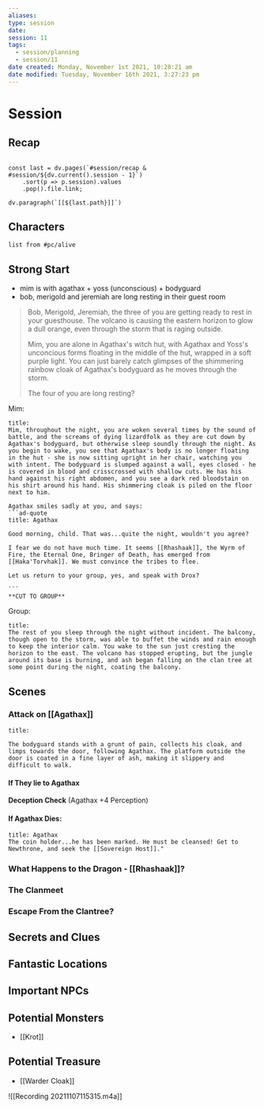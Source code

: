 ```yaml
---
aliases: 
type: session
date: 
session: 11
tags:
  - session/planning
  - session/11
date created: Monday, November 1st 2021, 10:28:21 am
date modified: Tuesday, November 16th 2021, 3:27:23 pm
---
```


# Session
## Recap
```dataviewjs

const last = dv.pages(`#session/recap & #session/${dv.current().session - 1}`)
	.sort(p => p.session).values
	.pop().file.link;

dv.paragraph(`[[${last.path}]]`)

```

## Characters
```dataview
list from #pc/alive 
```

## Strong Start
- mim is with agathax + yoss (unconscious) + bodyguard
- bob, merigold and jeremiah are long resting in their guest room

> Bob, Merigold, Jeremiah, the three of you are getting ready to rest in your guesthouse. The volcano is causing the eastern horizon to glow a dull orange, even through the storm that is raging outside. 
>
> Mim, you are alone in Agathax's witch hut, with Agathax and Yoss's unconcious forms floating in the middle of the hut, wrapped in a soft purple light. You can just barely catch glimpses of the shimmering rainbow cloak of Agathax's bodyguard as he moves through the storm. 
> 
> The four of you are long resting?

Mim: 
````ad-dnd
title:
Mim, throughout the night, you are woken several times by the sound of battle, and the screams of dying lizardfolk as they are cut down by Agathax's bodyguard, but otherwise sleep soundly through the night. As you begin to wake, you see that Agathax's body is no longer floating in the hut - she is now sitting upright in her chair, watching you with intent. The bodyguard is slumped against a wall, eyes closed - he is covered in blood and crisscrossed with shallow cuts. He has his hand against his right abdomen, and you see a dark red bloodstain on his shirt around his hand. His shimmering cloak is piled on the floor next to him.

Agathax smiles sadly at you, and says:
```ad-quote
title: Agathax

Good morning, child. That was...quite the night, wouldn't you agree?

I fear we do not have much time. It seems [[Rhashaak]], the Wyrm of Fire, the Eternal One, Bringer of Death, has emerged from [[Haka'Torvhak]]. We must convince the tribes to flee.

Let us return to your group, yes, and speak with Drox?
 
```
**CUT TO GROUP**

````

Group:
````ad-dnd
title:
The rest of you sleep through the night without incident. The balcony, though open to the storm, was able to buffet the winds and rain enough to keep the interior calm. You wake to the sun just cresting the horizon to the east. The volcano has stopped erupting, but the jungle around its base is burning, and ash began falling on the clan tree at some point during the night, coating the balcony. 

````

## Scenes
### Attack on [[Agathax]]

```ad-dnd
title:

The bodyguard stands with a grunt of pain, collects his cloak, and limps towards the door, following Agathax. The platform outside the door is coated in a fine layer of ash, making it slippery and difficult to walk.

```


#### If They lie to Agathax
**Deception Check** (Agathax +4 Perception)

#### If Agathax Dies:
```ad-quote
title: Agathax
The coin holder...he has been marked. He must be cleansed! Get to Newthrone, and seek the [[Sovereign Host]]."
```

### What Happens to the Dragon - [[Rhashaak]]?

### The Clanmeet

### Escape From the Clantree?


## Secrets and Clues


## Fantastic Locations


## Important NPCs


## Potential Monsters
- [[Krot]]

## Potential Treasure
- [[Warder Cloak]]

![[Recording 20211107115315.m4a]]
